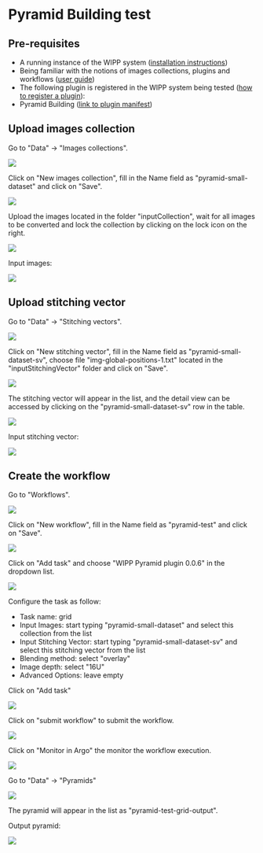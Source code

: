 # Pyramid Building test

## Pre-requisites

- A running instance of the WIPP system ([installation instructions](../deployment/wipp-complete-single-node/README.md))
- Being familiar with the notions of images collections, plugins and workflows ([user guide](../user-guide/README.md))
- The following plugin is registered in the WIPP system being tested ([how to register a plugin](../user-guide/plugins/README.md)):
 - Pyramid Building ([link to plugin manifest](https://github.com/usnistgov/WIPP-pyramid-plugin/blob/master/wipp-pyramid-plugin.json))
 
## Upload images collection

Go to "Data" -> "Images collections".  

![](screenshots/images-collections.png)  


Click on "New images collection", fill in the Name field as "pyramid-small-dataset" and click on "Save".  

![](screenshots/new-images-collection.png)  


Upload the images located in the folder "inputCollection", wait for all images to be converted and lock the collection by clicking on the lock icon on the right.  

![](screenshots/images-collection-detail.png)

Input images:

![](screenshots/input.png)

## Upload stitching vector

Go to "Data" -> "Stitching vectors".  

![](screenshots/stitching-vectors.png)  


Click on "New stitching vector", fill in the Name field as "pyramid-small-dataset-sv", choose file "img-global-positions-1.txt" located in the "inputStitchingVector" folder and click on "Save".  

![](screenshots/new-stitching-vector.png)  


The stitching vector will appear in the list, and the detail view can be accessed by clicking on the "pyramid-small-dataset-sv" row in the table. 

![](screenshots/stitching-vector-details.png)

Input stitching vector:

![](screenshots/input-sv.png)

 
## Create the workflow

Go to "Workflows".  

![](screenshots/workflows.png)


Click on "New workflow", fill in the Name field as "pyramid-test" and click on "Save".  

![](screenshots/new-workflow.png)


Click on "Add task" and choose "WIPP Pyramid plugin 0.0.6" in the dropdown list.  

![](screenshots/add-task.png)

Configure the task as follow:
- Task name: grid
- Input Images: start typing "pyramid-small-dataset" and select this collection from the list
- Input Stitching Vector: start typing "pyramid-small-dataset-sv" and select this stitching vector from the list
- Blending method: select "overlay"
- Image depth: select "16U"
- Advanced Options: leave empty

Click on "Add task"

![](screenshots/configure-task.png)

Click on "submit workflow" to submit the workflow.

![](screenshots/submit.png)

Click on "Monitor in Argo" the monitor the workflow execution.

![](screenshots/monitor-argo.png)

Go to "Data" -> "Pyramids"

![](screenshots/pyramids.png)

The pyramid will appear in the list as "pyramid-test-grid-output".

Output pyramid:

![](screenshots/pyramid-output.png)

